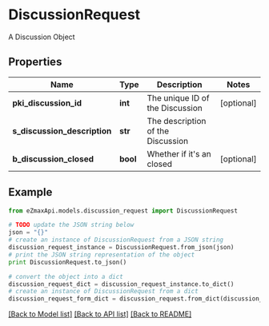 # DiscussionRequest

A Discussion Object

## Properties

Name | Type | Description | Notes
------------ | ------------- | ------------- | -------------
**pki_discussion_id** | **int** | The unique ID of the Discussion | [optional] 
**s_discussion_description** | **str** | The description of the Discussion | 
**b_discussion_closed** | **bool** | Whether if it&#39;s an closed | [optional] 

## Example

```python
from eZmaxApi.models.discussion_request import DiscussionRequest

# TODO update the JSON string below
json = "{}"
# create an instance of DiscussionRequest from a JSON string
discussion_request_instance = DiscussionRequest.from_json(json)
# print the JSON string representation of the object
print DiscussionRequest.to_json()

# convert the object into a dict
discussion_request_dict = discussion_request_instance.to_dict()
# create an instance of DiscussionRequest from a dict
discussion_request_form_dict = discussion_request.from_dict(discussion_request_dict)
```
[[Back to Model list]](../README.md#documentation-for-models) [[Back to API list]](../README.md#documentation-for-api-endpoints) [[Back to README]](../README.md)


